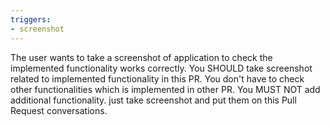 ```yaml
---
triggers:
- screenshot
---
```


The user wants to take a screenshot of application to check the implemented functionality works correctly.
You SHOULD take screenshot related to implemented functionality in this PR. You don't have to check other functionalities which is implemented in other PR.
You MUST NOT add additional functionality. just take screenshot and put them on this Pull Request conversations.
